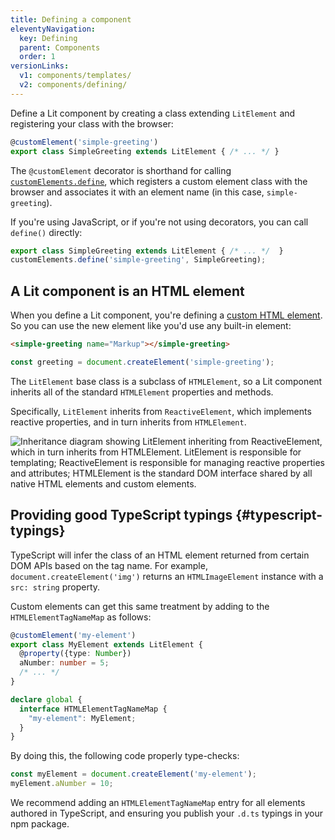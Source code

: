 ```yaml
---
title: Defining a component
eleventyNavigation:
  key: Defining
  parent: Components
  order: 1
versionLinks:
  v1: components/templates/
  v2: components/defining/
---
```


Define a Lit component by creating a class extending `LitElement` and registering your class with the browser:

```ts
@customElement('simple-greeting')
export class SimpleGreeting extends LitElement { /* ... */ }
```

The `@customElement` decorator is shorthand for calling [`customElements.define`](https://developer.mozilla.org/en-US/docs/Web/API/CustomElementRegistry/define), which registers a custom element class with the browser and associates it with an element name (in this case, `simple-greeting`).

If you're using JavaScript, or if you're not using decorators, you can call `define()` directly:

```js
export class SimpleGreeting extends LitElement { /* ... */  }
customElements.define('simple-greeting', SimpleGreeting);
```

## A Lit component is an HTML element

When you define a Lit component, you're defining a [custom HTML element](https://developer.mozilla.org/en-US/docs/Web/Web_Components/Using_custom_elements). So you can use the new element like you'd use any built-in element:

```html
<simple-greeting name="Markup"></simple-greeting>
```

```js
const greeting = document.createElement('simple-greeting');
```

The `LitElement` base class is a subclass of `HTMLElement`, so a Lit component inherits all of the standard `HTMLElement` properties and methods.

Specifically, `LitElement` inherits from `ReactiveElement`, which implements reactive properties, and in turn inherits from `HTMLElement`.

<img alt="Inheritance diagram showing LitElement inheriting from ReactiveElement, which in turn inherits from HTMLElement. LitElement is responsible for templating; ReactiveElement is responsible for managing reactive properties and attributes; HTMLElement is the standard DOM interface shared by all native HTML elements and custom elements." class="centered-image" src="/images/docs/components/lit-element-inheritance.png">

## Providing good TypeScript typings {#typescript-typings}

TypeScript will infer the class of an HTML element returned from certain DOM
APIs based on the tag name. For example, `document.createElement('img')` returns
an `HTMLImageElement` instance with a `src: string` property.

Custom elements can get this same treatment by adding to the
`HTMLElementTagNameMap` as follows:

```ts
@customElement('my-element')
export class MyElement extends LitElement {
  @property({type: Number})
  aNumber: number = 5;
  /* ... */
}

declare global {
  interface HTMLElementTagNameMap {
    "my-element": MyElement;
  }
}
```

By doing this, the following code properly type-checks:

```ts
const myElement = document.createElement('my-element');
myElement.aNumber = 10;
```

We recommend adding an `HTMLElementTagNameMap` entry for all elements authored
in TypeScript, and ensuring you publish your `.d.ts` typings in your npm
package.


